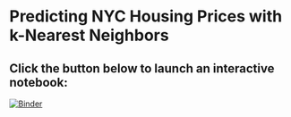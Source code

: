 # Predicting NYC Housing Prices with k-Nearest Neighbors

Click the button below to launch an interactive notebook:
---
[![Binder](https://mybinder.org/badge_logo.svg)](https://mybinder.org/v2/gh/learn-co-curriculum/dsc-housing-price-workshop.git/HEAD?filepath=knn.ipynb)
